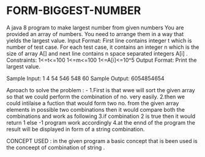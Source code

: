 # FORM-BIGGEST-NUMBER
A java 8 program to make largest number from given numbers
You are provided an array of numbers. You need to arrange them in a way that yields the largest value.
Input Format:
First line contains integer t which is number of test case. For each test case, it contains an integer n which is the size  of array A[] and next line contains n space separated integers A[i]  .
Constraints:
1<=t<=100
1<=m<=100
1<=A[i]<=10^5
Output Format:
Print the largest value.

Sample Input:
1
4
54 546 548 60
Sample Output:
6054854654

Aproach to solve the problem : - 
1.First is  that wwe will sort the given array so that we could perform the combination of no. very easily. 
2.then we could intilaise a fuction that would form two no. from the given array elements in possible two  combinations then it would  compare both the combinations and work as following 
3.if combination 2 is true then it would return 1 else -1 program work accordingly 
4.at the ennd of the program the result  will be displayed in form of a string combination. 

CONCEPT USED : 
in the given program a basic concept that is been used is the conceept of combination of string .
